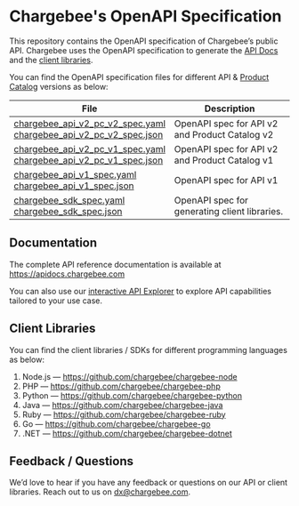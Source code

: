 # Chargebee's OpenAPI Specification

This repository contains the OpenAPI specification of Chargebee’s public API.
Chargebee uses the OpenAPI specification to generate the
[API Docs](https://apidocs.chargebee.com) and the
[client libraries](https://apidocs.chargebee.com/docs/api/#client_library).

You can find the OpenAPI specification files for different API &
[Product Catalog](https://www.chargebee.com/docs/2.0/product-catalog.html)
versions as below:

| File                                                                                                                                                       | Description                                    |
|------------------------------------------------------------------------------------------------------------------------------------------------------------|------------------------------------------------|
| [chargebee_api_v2_pc_v2_spec.yaml](./spec/chargebee_api_v2_pc_v2_spec.yaml)<br>[chargebee_api_v2_pc_v2_spec.json](./spec/chargebee_api_v2_pc_v2_spec.json) | OpenAPI spec for API v2 and Product Catalog v2 |
| [chargebee_api_v2_pc_v1_spec.yaml](./spec/chargebee_api_v2_pc_v1_spec.yaml)<br>[chargebee_api_v2_pc_v1_spec.json](./spec/chargebee_api_v2_pc_v1_spec.json) | OpenAPI spec for API v2 and Product Catalog v1 |
| [chargebee_api_v1_spec.yaml](./spec/chargebee_api_v1_spec.yaml)<br>[chargebee_api_v1_spec.json](./spec/chargebee_api_v1_spec.json)                         | OpenAPI spec for API v1                        |
| [chargebee_sdk_spec.yaml](./spec/chargebee_sdk_spec.yaml)<br>[chargebee_sdk_spec.json](./spec/chargebee_sdk_spec.json)                            | OpenAPI spec for generating client libraries.                |
 
## Documentation

The complete API reference documentation is available at https://apidocs.chargebee.com

You can also use our [interactive API Explorer](https://api-explorer.chargebee.com) to explore API capabilities tailored to your use case.


## Client Libraries

You can find the client libraries / SDKs for different programming languages as
below:

1. Node.js — https://github.com/chargebee/chargebee-node
2. PHP — https://github.com/chargebee/chargebee-php
3. Python — https://github.com/chargebee/chargebee-python
4. Java — https://github.com/chargebee/chargebee-java
5. Ruby — https://github.com/chargebee/chargebee-ruby
6. Go — https://github.com/chargebee/chargebee-go
7. .NET — https://github.com/chargebee/chargebee-dotnet

## Feedback / Questions

We’d love to hear if you have any feedback or questions on our API or client
libraries. Reach out to us on dx@chargebee.com.
